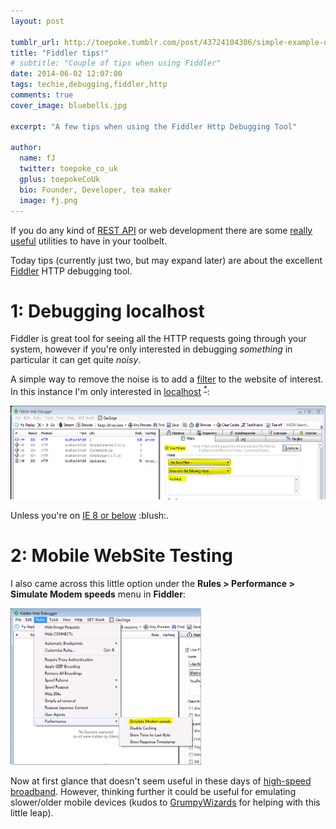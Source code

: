 ```yaml
---
layout: post

tumblr_url: http://toepoke.tumblr.com/post/43724104306/simple-example-on-using-foreach-generic-metho
title: "Fiddler tips!"
# subtitle: "Couple of tips when using Fiddler"
date: 2014-06-02 12:07:00
tags: techie,debugging,fiddler,http
comments: true
cover_image: bluebells.jpg

excerpt: "A few tips when using the Fiddler Http Debugging Tool"

author:
  name: fJ
  twitter: toepoke_co_uk
  gplus: toepokeCoUk 
  bio: Founder, Developer, tea maker
  image: fj.png
---
```


If you do any kind of [REST API](http://en.wikipedia.org/wiki/Representational_state_transfer) or web development there are some [really](https://developer.chrome.com/devtools/docs/network) [useful](chrome-extension://fdmmgilgnpjigdojojpjoooidkmcomcm/index.html) utilities to have in your toolbelt.

Today tips (currently just two, but may expand later) are about the excellent [Fiddler](http://www.telerik.com/fiddler) HTTP debugging tool.

# 1: Debugging localhost

Fiddler is great tool for seeing all the HTTP requests going through your system, however if you're only interested in debugging *something* in particular it can get quite *noisy*.

A simple way to remove the noise is to add a [filter](http://docs.telerik.com/fiddler/knowledgebase/filters) to the website of interest.  In this instance I'm only interested in [localhost](http://www.thinkgeek.com/product/5d6a/) <sup><a href="#ie-disclaimer">*</a></sup>: 

<a href="/images/posts/2014-06-04-add-localhost-filter-to-fiddler.png" title="How to configure localhost filter in Fiddler (click for enlarged version)">
<img class="img-center" src="/images/posts/2014-06-04-add-localhost-filter-to-fiddler.png" width="570" height="150" />
</a>

<p id="ie-disclaimer">
  Unless you're on <a href="http://fiddlerbook.com/fiddler/help/hookup.asp#Q-LocalTraffic">IE 8 or below</a> :blush:.
</p>

# 2: Mobile WebSite Testing

I also came across this little option under the **Rules > Performance > Simulate Modem speeds** menu in **Fiddler**:

<a href="/images/posts/2014-06-04-simulate-modem-speeds.png" title="Simulate Modem speeds option in Fiddler (click to enlarge)">
<img class="img-center" src="/images/posts/2014-06-04-simulate-modem-speeds.png" width="305" height="251" />
</a>

Now at first glance that doesn't seem useful in these days of <a href='http://www.plus.net/myreferrals/new.html?intReferrerID=00424573'>high-speed broadband</a>.  However, thinking further it could be useful for emulating slower/older mobile devices (kudos to <a href="https://twitter.com/grumpywizards">GrumpyWizards</a> for helping with this little leap).





